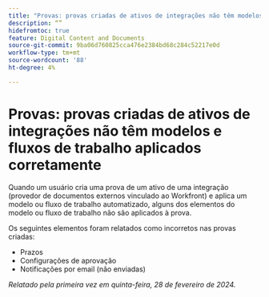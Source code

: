 ```yaml
---
title: "Provas: provas criadas de ativos de integrações não têm modelos e workflows aplicados corretamente"
description: “”
hidefromtoc: true
feature: Digital Content and Documents
source-git-commit: 9ba06d760825cca476e2384bd68c284c52217e0d
workflow-type: tm+mt
source-wordcount: '88'
ht-degree: 4%

---
```



# Provas: provas criadas de ativos de integrações não têm modelos e fluxos de trabalho aplicados corretamente

Quando um usuário cria uma prova de um ativo de uma integração (provedor de documentos externos vinculado ao Workfront) e aplica um modelo ou fluxo de trabalho automatizado, alguns dos elementos do modelo ou fluxo de trabalho não são aplicados à prova.

Os seguintes elementos foram relatados como incorretos nas provas criadas:

* Prazos
* Configurações de aprovação
* Notificações por email (não enviadas)

_Relatado pela primeira vez em quinta-feira, 28 de fevereiro de 2024._
